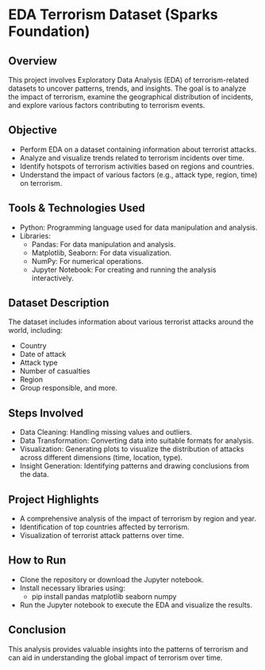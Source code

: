 # EDA Terrorism Dataset (Sparks Foundation)
## Overview
This project involves Exploratory Data Analysis (EDA) of terrorism-related datasets to uncover patterns, trends, and insights. The goal is to analyze the impact of terrorism, examine the geographical distribution of incidents, and explore various factors contributing to terrorism events.

## Objective
- Perform EDA on a dataset containing information about terrorist attacks.
- Analyze and visualize trends related to terrorism incidents over time.
- Identify hotspots of terrorism activities based on regions and countries.
- Understand the impact of various factors (e.g., attack type, region, time) on terrorism.

## Tools & Technologies Used
- Python: Programming language used for data manipulation and analysis.
- Libraries:
  - Pandas: For data manipulation and analysis.
  - Matplotlib, Seaborn: For data visualization.
  - NumPy: For numerical operations.
  - Jupyter Notebook: For creating and running the analysis interactively.

## Dataset Description
The dataset includes information about various terrorist attacks around the world, including:
- Country
- Date of attack
- Attack type
- Number of casualties
- Region
- Group responsible, and more.

## Steps Involved
- Data Cleaning: Handling missing values and outliers.
- Data Transformation: Converting data into suitable formats for analysis.
- Visualization: Generating plots to visualize the distribution of attacks across different dimensions (time, location, type).
- Insight Generation: Identifying patterns and drawing conclusions from the data.

## Project Highlights
- A comprehensive analysis of the impact of terrorism by region and year.
- Identification of top countries affected by terrorism.
- Visualization of terrorist attack patterns over time.

## How to Run
- Clone the repository or download the Jupyter notebook.
- Install necessary libraries using:
    - pip install pandas matplotlib seaborn numpy
- Run the Jupyter notebook to execute the EDA and visualize the results.

## Conclusion
This analysis provides valuable insights into the patterns of terrorism and can aid in understanding the global impact of terrorism over time.
